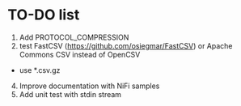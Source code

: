 # TO-DO list

1. Add PROTOCOL_COMPRESSION
3. test FastCSV (https://github.com/osiegmar/FastCSV) or Apache Commons CSV
 instead of OpenCSV
  - use *.csv.gz
4. Improve documentation with NiFi samples
5. Add unit test with stdin stream

